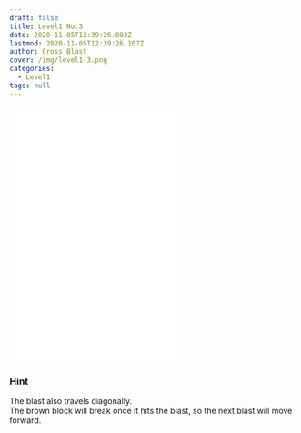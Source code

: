 ```yaml
---
draft: false
title: Level1 No.3
date: 2020-11-05T12:39:26.083Z
lastmod: 2020-11-05T12:39:26.107Z
author: Cross Blast
cover: /img/level1-3.png
categories:
  - Level1
tags: null
---
```

<p><iframe style="height: 450px;" src="//fervent-lumiere-0e0ee3.netlify.app/#/blast/level1-3" frameborder="0" scrolling="no" allowfullscreen=""></iframe></p>

### Hint

The blast also travels diagonally. \
The brown block will break once it hits the blast, so the next blast will move forward.